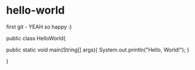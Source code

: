 # hello-world
first git - YEAH
so happy :)


public class HelloWorld{

  public static void main(String[] args){
    System.out.println("Hello, World!");
  }
  
}
